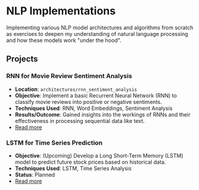 # NLP Implementations
Implementing various NLP model architectures and algorithms from scratch as exercises to deepen my understanding of natural language processing and how these models work "under the hood".

## Projects

### RNN for Movie Review Sentiment Analysis
- **Location**: `architectures/rnn_sentiment_analysis`
- **Objective**: Implement a basic Recurrent Neural Network (RNN) to classify movie reviews into positive or negative sentiments.
- **Techniques Used**: RNN, Word Embeddings, Sentiment Analysis
- **Results/Outcome**: Gained insights into the workings of RNNs and their effectiveness in processing sequential data like text.
- [Read more](https://github.com/dtiourine/nlp-implementations/blob/9c8c767a560d166439d8280c0deb90908e475aa7/architectures/rnn_sentiment_classification/recurrent_neural_net.ipynb)

### LSTM for Time Series Prediction
- **Objective**: (Upcoming) Develop a Long Short-Term Memory (LSTM) model to predict future stock prices based on historical data.
- **Techniques Used**: LSTM, Time Series Analysis
- **Status**: Planned
- [Read more](link-to-project-folder-or-notebook)
